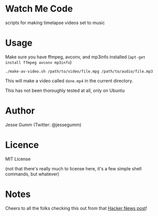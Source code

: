 # Watch Me Code

scripts for making timelapse videos set to music

# Usage

Make sure you have ffmpeg, avconv, and mp3info installed (`apt-get install ffmpeg avconv mp3info`)

`./make-av-video.sh /path/to/video/file.mpg /path/to/audio/file.mp3`

This will make a video called `done.mp4` in the current directory.

This has not been thoroughly tested at all, only on Ubuntu

# Author

Jesse Gumm (Twitter: @jessegumm)

# Licence

MIT License

(not that there's really much to license here, it's a few simple shell commands, but whatever)

# Notes

Cheers to all the folks checking this out from that [Hacker News post](https://news.ycombinator.com/item?id=5685859)!
